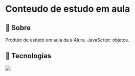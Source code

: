 <h1>Conteudo de estudo em aula</h1>

<h2>🔖 Sobre</h2>
<p>Produto de estudo em aula da a Alura, JavaScript: objetos.</p>

## 🚀 Tecnologias
<div>
    <img src="https://img.shields.io/badge/JavaScript-F7DF1E?style=for-the-badge&logo=javascript&logoColor=black">
</div>
